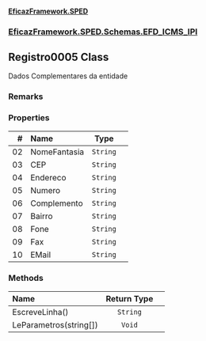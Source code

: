 #### [EficazFramework.SPED](EficazFrameworkSPED.md 'EficazFramework SPED')
### [EficazFramework.SPED.Schemas.EFD_ICMS_IPI](EficazFramework.SPED.Schemas.EFD_ICMS_IPI.md 'EficazFramework.SPED.Schemas.EFD_ICMS_IPI')

## Registro0005 Class

Dados Complementares da entidade

### Remarks
### Properties

| # | Name | Type | |
| ---: | :--- | :---: | :--- |
| 02 | NomeFantasia | `String` |  |
| 03 | CEP | `String` |  |
| 04 | Endereco | `String` |  |
| 05 | Numero | `String` |  |
| 06 | Complemento | `String` |  |
| 07 | Bairro | `String` |  |
| 08 | Fone | `String` |  |
| 09 | Fax | `String` |  |
| 10 | EMail | `String` |  |
### Methods

| Name | Return Type | |
| :--- | :---: | :--- |
| EscreveLinha() | `String` |  |
| LeParametros(string[]) | `Void` |  |
